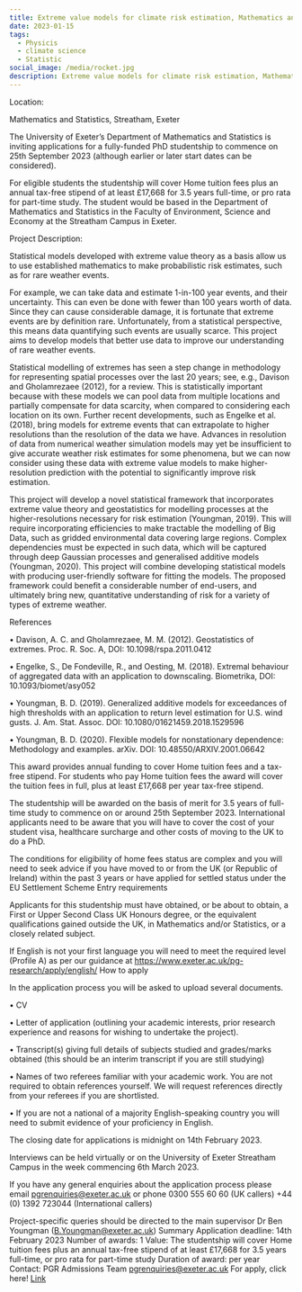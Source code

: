 ```yaml
---
title: Extreme value models for climate risk estimation, Mathematics and Statistics – PhD (Funded)| The closing date for applications is midnight on 14th February 2023.
date: 2023-01-15
tags:
  - Physicis
  - climate science
  - Statistic
social_image: /media/rocket.jpg
description: Extreme value models for climate risk estimation, Mathematics and Statistics – PhD (Funded) Ref: 4670
---
```



Location:

Mathematics and Statistics, Streatham, Exeter

The University of Exeter’s Department of Mathematics and Statistics is inviting applications for a fully-funded PhD studentship to commence on 25th September 2023 (although earlier or later start dates can be considered). 

For eligible students the studentship will cover Home tuition fees plus an annual tax-free stipend of at least £17,668 for 3.5 years full-time, or pro rata for part-time study.  The student would be based in the Department of Mathematics and Statistics in the Faculty of Environment, Science and Economy at the Streatham Campus in Exeter.

Project Description:

Statistical models developed with extreme value theory as a basis allow us to use established mathematics to make probabilistic risk estimates, such as for rare weather events.

For example, we can take data and estimate 1-in-100 year events, and their uncertainty. This can even be done with fewer than 100 years worth of data. Since they can cause considerable damage, it is fortunate that extreme events are by definition rare. Unfortunately, from a statistical perspective, this means data quantifying such events are usually scarce. This project aims to develop models that better use data to improve our understanding of rare weather events.

Statistical modelling of extremes has seen a step change in methodology for representing spatial processes over the last 20 years; see, e.g., Davison and Gholamrezaee (2012), for a review. This is statistically important because with these models we can pool data from multiple locations and partially compensate for data scarcity, when compared to considering each location on its own. Further recent developments, such as Engelke et al. (2018), bring models for extreme events that can extrapolate to higher resolutions than the resolution of the data we have. Advances in resolution of data from numerical weather simulation models may yet be insufficient to give accurate weather risk estimates for some phenomena, but we can now consider using these data with extreme value models to make higher-resolution prediction with the potential to significantly improve risk estimation.

This project will develop a novel statistical framework that incorporates extreme value theory and geostatistics for modelling processes at the higher-resolutions necessary for risk estimation (Youngman, 2019). This will require incorporating efficiencies to make tractable the modelling of Big Data, such as gridded environmental data covering large regions. Complex dependencies must be expected in such data, which will be captured through deep Gaussian processes and generalised additive models (Youngman, 2020). This project will combine developing statistical models with producing user-friendly software for fitting the models. The proposed framework could benefit a considerable number of end-users, and ultimately bring new, quantitative understanding of risk for a variety of types of extreme weather.

References

• Davison, A. C. and Gholamrezaee, M. M. (2012). Geostatistics of extremes. Proc. R. Soc. A, DOI: 10.1098/rspa.2011.0412

• Engelke, S., De Fondeville, R., and Oesting, M. (2018). Extremal behaviour of aggregated data with an application to downscaling. Biometrika, DOI: 10.1093/biomet/asy052

• Youngman, B. D. (2019). Generalized additive models for exceedances of high thresholds with an application to return level estimation for U.S. wind gusts. J. Am. Stat. Assoc. DOI: 10.1080/01621459.2018.1529596

• Youngman, B. D. (2020). Flexible models for nonstationary dependence: Methodology and examples. arXiv. DOI: 10.48550/ARXIV.2001.06642

This award provides annual funding to cover Home tuition fees and a tax-free stipend.  For students who pay Home tuition fees the award will cover the tuition fees in full, plus at least £17,668 per year tax-free stipend.

The studentship will be awarded on the basis of merit for 3.5 years of full-time study to commence on or around 25th September 2023. International applicants need to be aware that you will have to cover the cost of your student visa, healthcare surcharge and other costs of moving to the UK to do a PhD.

The conditions for eligibility of home fees status are complex and you will need to seek advice if you have moved to or from the UK (or Republic of Ireland) within the past 3 years or have applied for settled status under the EU Settlement Scheme
Entry requirements

Applicants for this studentship must have obtained, or be about to obtain, a First or Upper Second Class UK Honours degree, or the equivalent qualifications gained outside the UK, in Mathematics and/or Statistics, or a closely related subject.

If English is not your first language you will need to meet the required level (Profile A) as per our guidance at https://www.exeter.ac.uk/pg-research/apply/english/
How to apply

In the application process you will be asked to upload several documents. 

• CV

• Letter of application (outlining your academic interests, prior research experience and reasons for wishing to undertake the project).

• Transcript(s) giving full details of subjects studied and grades/marks obtained (this should be an interim transcript if you are still studying)

• Names of two referees familiar with your academic work. You are not required to obtain references yourself. We will request references directly from your referees if you are shortlisted.

• If you are not a national of a majority English-speaking country you will need to submit evidence of your proficiency in English.

The closing date for applications is midnight on 14th February 2023. 

Interviews can be held virtually or on the University of Exeter Streatham Campus in the week commencing 6th March 2023.

If you have any general enquiries about the application process please email pgrenquiries@exeter.ac.uk or phone 0300 555 60 60 (UK callers) +44 (0) 1392 723044 (International callers)

Project-specific queries should be directed to the main supervisor Dr Ben Youngman (B.Youngman@exeter.ac.uk)
Summary
Application deadline:	14th February 2023
Number of awards:	1
Value:	The studentship will cover Home tuition fees plus an annual tax-free stipend of at least £17,668 for 3.5 years full-time, or pro rata for part-time study
Duration of award:	per year
Contact: PGR Admissions Team 	pgrenquiries@exeter.ac.uk
For apply, click here! [Link](/src/https://srs.exeter.ac.uk/urd/sits.urd/run/siw_ipp_lgn.login?process=siw_ipp_app&code1=SSHIPDUM000168&code2=0004)
